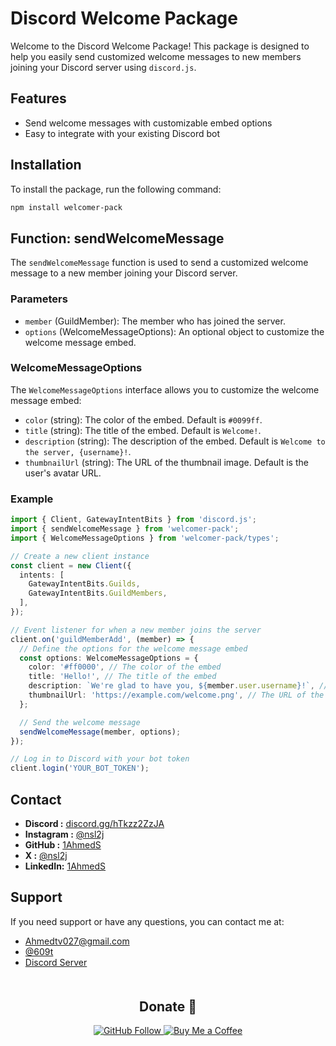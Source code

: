 # Discord Welcome Package

Welcome to the Discord Welcome Package! This package is designed to help you easily send customized welcome messages to new members joining your Discord server using `discord.js`.

## Features

- Send welcome messages with customizable embed options
- Easy to integrate with your existing Discord bot

## Installation

To install the package, run the following command:

```bash
npm install welcomer-pack
```

## Function: sendWelcomeMessage

The `sendWelcomeMessage` function is used to send a customized welcome message to a new member joining your Discord server.

### Parameters

- `member` (GuildMember): The member who has joined the server.
- `options` (WelcomeMessageOptions): An optional object to customize the welcome message embed.

### WelcomeMessageOptions

The `WelcomeMessageOptions` interface allows you to customize the welcome message embed:

- `color` (string): The color of the embed. Default is `#0099ff`.
- `title` (string): The title of the embed. Default is `Welcome!`.
- `description` (string): The description of the embed. Default is `Welcome to the server, {username}!`.
- `thumbnailUrl` (string): The URL of the thumbnail image. Default is the user's avatar URL.

### Example

```typescript
import { Client, GatewayIntentBits } from 'discord.js';
import { sendWelcomeMessage } from 'welcomer-pack';
import { WelcomeMessageOptions } from 'welcomer-pack/types';

// Create a new client instance
const client = new Client({
  intents: [
    GatewayIntentBits.Guilds,
    GatewayIntentBits.GuildMembers,
  ],
});

// Event listener for when a new member joins the server
client.on('guildMemberAdd', (member) => {
  // Define the options for the welcome message embed
  const options: WelcomeMessageOptions = {
    color: '#ff0000', // The color of the embed
    title: 'Hello!', // The title of the embed
    description: `We're glad to have you, ${member.user.username}!`, // The description of the embed
    thumbnailUrl: 'https://example.com/welcome.png', // The URL of the thumbnail image
  };

  // Send the welcome message
  sendWelcomeMessage(member, options);
});

// Log in to Discord with your bot token
client.login('YOUR_BOT_TOKEN');
```
## Contact 

- **Discord :** [discord.gg/hTkzz2ZzJA](https://discord.gg/hTkzz2ZzJA)
- **Instagram :** [@nsl2j](https://instagram.com/nsl2j)
- **GitHub :** [1AhmedS](https://github.com/1AhmedS)
- **X :** [@nsl2j](https://x.com/nsl2j)
- **LinkedIn:** [1AhmedS](https://www.linkedin.com/in/1AhmedS/)



## Support

If you need support or have any questions, you can contact me at:
- [Ahmedtv027@gmail.com](mailto:ahmedtv027@gmail.com)
- [@609t](https://discord.com/users/813844172754649130)
- [Discord Server](discord.gg/hTkzz2ZzJA)

<div align="center" style="margin-top: 50px">
  <h2>Donate 💌</h2>
  <p>
    <a href="https://github.com/1AhmedS">
      <img src="https://img.shields.io/github/followers/1AhmedS?label=Follow&style=social" alt="GitHub Follow"/>
    </a>
    <a href="https://paypal.me/ASamir941">
      <img src="https://img.shields.io/badge/Donate-PayPal-blue.svg" alt="Buy Me a Coffee"/>
    </a>
  </p>
</div>
